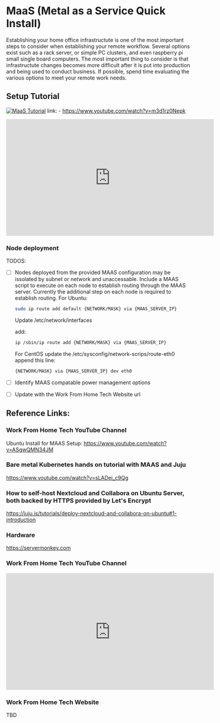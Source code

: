 # MaaS (Metal as a Service Quick Install)

Establishing your home office infrastructute is one of the most important steps to consider when establishing your remote workflow. Several options exist such as a rack server, or simple PC clusters, and even raspberry pi small single board computers. The most important thing to consider is that infrastructute changes becomes more difficult after it is put into production and being used to conduct business. If possible, spend time evaluating the various options to meet your remote work needs.

## Setup Tutorial

[![MaaS Tutorial](https://img.youtube.com/vi/m3d1rz0Nepk/maxresdefault.jpg)](https://www.youtube.com/embed/m3d1rz0Nepk)
link: - https://www.youtube.com/watch?v=m3d1rz0Nepk

<iframe width="560" height="315" src="https://www.youtube.com/embed/m3d1rz0Nepk" title="YouTube video player" frameborder="0" allow="accelerometer; autoplay; clipboard-write; encrypted-media; gyroscope; picture-in-picture" allowfullscreen></iframe>

### Node deployment

TODOS:
- [ ] Nodes deployed from the provided MAAS configuration may be issolated by subnet or network and unaccessable. Include a MAAS script to execute on each node to establish routing through the MAAS server. Currently the additional step on each node is required to establish routing.
    For Ubuntu:
    ````bash
    sudo ip route add default {NETWORK/MASK} via {MAAS_SERVER_IP}
    ````

    Update /etc/network/interfaces

    add:
    ````bash
    ip /sbin/ip route add {NETWORK/MASK} via {MAAS_SERVER_IP}
    ````
    For CentOS update the /etc/sysconfig/network-scrips/route-eth0
    append this line:
    ````bash
    {NETWORK/MASK} via {MAAS_SERVER_IP} dev eth0
    ````
- [ ] Identify MAAS compatable power management options
- [ ] Update with the Work From Home Tech Website url



## Reference Links:

### Work From Home Tech YouTube Channel

Ubuntu Install for MAAS Setup: https://www.youtube.com/watch?v=ASgwQMN34JM

### Bare metal Kubernetes hands on tutorial with MAAS and Juju

https://www.youtube.com/watch?v=sLADei_c9Qg

### How to self-host Nextcloud and Collabora on Ubuntu Server, both backed by HTTPS provided by Let's Encrypt

https://juju.is/tutorials/deploy-nextcloud-and-collabora-on-ubuntu#1-introduction

### Hardware

https://servermonkey.com

### Work From Home Tech YouTube Channel

<iframe width="560" height="315" src="https://www.youtube.com/embed/7zls5w3Ar1U" title="YouTube video player" frameborder="0" allow="accelerometer; autoplay; clipboard-write; encrypted-media; gyroscope; picture-in-picture" allowfullscreen></iframe>

### Work From Home Tech Website

TBD